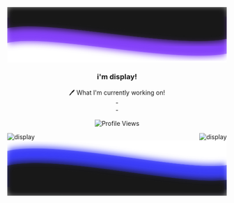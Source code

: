 <img align="center" src="https://github.com/xdisplay/xdisplay/blob/main/top.png"/>
<br>
<h3 align=center>i'm display!</h3>


 <div align="center">
  🖊 What I'm currently working on!
    </div>
 <div align="center">
- 
    </div>
     <div align="center">
- 
  
  </div>

  <p align="center">
    <img src="https://komarev.com/ghpvc/?username=xdisplay" alt="Profile Views">
  </p>
</a>

<p><img align="left" src="https://mystatslolxd-xdisplay.vercel.app/api?username=xdisplay&show_icons=true&theme=cobalt&count_private=true&include_all_commits=true)" alt="display" /></p>

<p></p>

<img align="right" src="https://mystatslolxd-xdisplay.vercel.app/api/top-langs/?username=xdisplay&show_icons=true&theme=cobalt&count_private=true)" alt="display" />
<p></p>
<h3 align=center> </h3>
<img align="center" src="https://github.com/xdisplay/xdisplay/blob/main/bottom.png"/>
